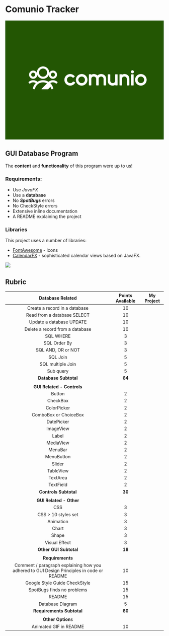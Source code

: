 # Comunio Tracker

![](Comunio.gif)  

## GUI Database Program
The **content** and **functionality** of this program were up to us!

### Requirements:
  - Use *JavaFX*
  - Use a **database**
  - No ***SpotBugs*** errors
  - No CheckStyle errors
  - Extensive inline documentation 
  - A README explaining the project

### Libraries

This project uses a number of libraries:

* [FontAwesome](https://bintray.com/jerady/maven/FontAwesomeFX/9.1.2) - Icons
* [CalendarFX](https://github.com/dlemmermann/CalendarFX) - sophisticated calendar views based on 
JavaFX.

![](James.gif)

## Rubric

****Database Related****|****Points Available****|****My Project****
:-----:|:-----:|:-----:
Create a record in a database|10| 
Read from a database SELECT|10| 
Update a database UPDATE|10| 
Delete a record from a database|10| 
SQL WHERE|3| 
SQL Order By|3| 
SQL AND, OR or NOT|3| 
SQL Join|5| 
SQL multiple Join|5| 
Sub query|5| 
**Database Subtotal**|**64**| 
 | | 
****GUI Related - Controls****| | 
Button|2| 
CheckBox|2| 
ColorPicker|2| 
ComboBox or ChoiceBox|2| 
DatePicker|2| 
ImageView|2| 
Label|2| 
MediaView|2| 
MenuBar|2| 
MenuButton|2| 
Slider|2| 
TableView|2| 
TextArea|2| 
TextField|2| 
**Controls Subtotal**|**30**| 
 | | 
****GUI Related - Other****| | 
CSS|3| 
CSS > 10 styles set |3| 
Animation|3| 
Chart|3| 
Shape|3| 
Visual Effect|3| 
**Other GUI Subtotal**|**18**| 
 | | 
****Requirements****| | 
Comment / paragraph explaining how you adhered to GUI Design Principles in code or README|10| 
Google Style Guide CheckStyle|15| 
SpotBugs finds no problems|15| 
README|15| 
Database Diagram|5| 
**Requirements Subtotal**|**60**| 
 | | 
****Other Option****s| | 
Animated GIF in README|10| 
